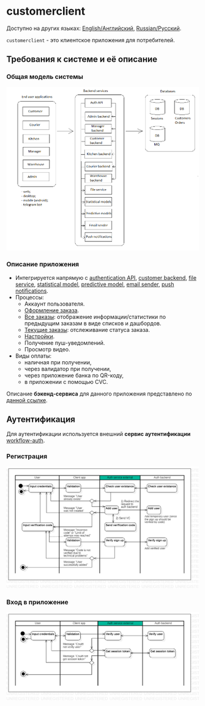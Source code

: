 # customerclient

Доступно на других языках: [English/Английский](customerclient.md), [Russian/Русский](customerclient.ru.md). 

`customerclient` - это клиентское приложения для потребителей.

## Требования к системе и её описание 

### Общая модель системы

![system_overall](../img/system_overall.png)

### Описание приложения

- Интегрируется напрямую с [authentication API](../backend/authbackend.ru.md), [customer backend](../backend/customerbackend.ru.md), [file service](../backend/fileservice.ru.md), [statistical model](../backend/statisticalmodel.ru.md), [predictive model](../backend/predictivemodel.ru.md), [email sender](../backend/emailsender.ru.md), [push notifications](../backend/pushnotifications.ru.md).
- Процессы:
    - Аккаунт пользователя.
    - [Оформление заказа](processes/customer.makeorder.ru.md).
    - [Все заказы](processes/customer.orders.ru.md): отображение информации/статистики по предыдущим заказам в виде списков и дашбордов.
    - [Текущие заказы](processes/customer.pendingorders.ru.md): отслеживание статуса заказа.
    - [Настройки](processes/customer.settings.ru.md).
    - Получение пуш-уведомлений.
    - Просмотр видео.
- Виды оплаты:
    - наличная при получении, 
    - через валидатор при получении, 
    - через приложение банка по QR-коду,
    - в приложении с помощью CVC.

Описание **бэкенд-сервиса** для данного приложения представлено по [данной ссылке](../backend/customerbackend.ru.md).

## Аутентификация 

Для аутентификации используется внешний **сервис аутентификации** [workflow-auth](https://github.com/alexeysp11/workflow-auth).

### Регистрация

![flowchart-signup](https://github.com/alexeysp11/workflow-auth/raw/main/docs/img/flowchart-signup.png)

### Вход в приложение 

![flowchart-signin](https://github.com/alexeysp11/workflow-auth/raw/main/docs/img/flowchart-signin.png)
